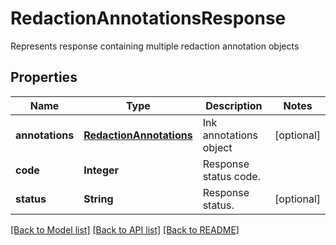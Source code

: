 ﻿
# RedactionAnnotationsResponse
Represents response containing multiple redaction annotation objects

## Properties
Name | Type | Description | Notes
------------ | ------------- | ------------- | -------------
**annotations** | [**RedactionAnnotations**](RedactionAnnotations.md) | Ink annotations object | [optional]
**code** | **Integer** | Response status code. | 
**status** | **String** | Response status. | [optional]


[[Back to Model list]](../../README.md#documentation-for-models) [[Back to API list]](../../README.md#documentation-for-api-endpoints) [[Back to README]](../../README.md)


